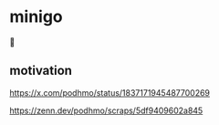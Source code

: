 # minigo

🚧

## motivation

https://x.com/podhmo/status/1837171945487700269

https://zenn.dev/podhmo/scraps/5df9409602a845
